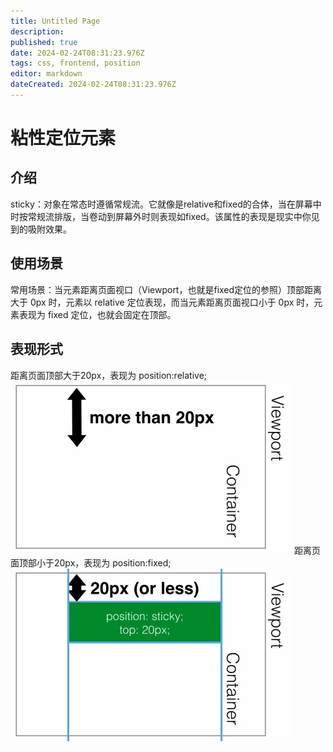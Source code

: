 ```yaml
---
title: Untitled Page
description: 
published: true
date: 2024-02-24T08:31:23.976Z
tags: css, frontend, position
editor: markdown
dateCreated: 2024-02-24T08:31:23.976Z
---
```


# 粘性定位元素

## 介绍
sticky：对象在常态时遵循常规流。它就像是relative和fixed的合体，当在屏幕中时按常规流排版，当卷动到屏幕外时则表现如fixed。该属性的表现是现实中你见到的吸附效果。

## 使用场景
常用场景：当元素距离页面视口（Viewport，也就是fixed定位的参照）顶部距离大于 0px 时，元素以 relative 定位表现，而当元素距离页面视口小于 0px 时，元素表现为 fixed 定位，也就会固定在顶部。

## 表现形式
距离页面顶部大于20px，表现为 position:relative;
![bv2xut.webp](/public/bv2xut.webp)
距离页面顶部小于20px，表现为 position:fixed;
![bv2xu9.webp](/public/bv2xu9.webp)